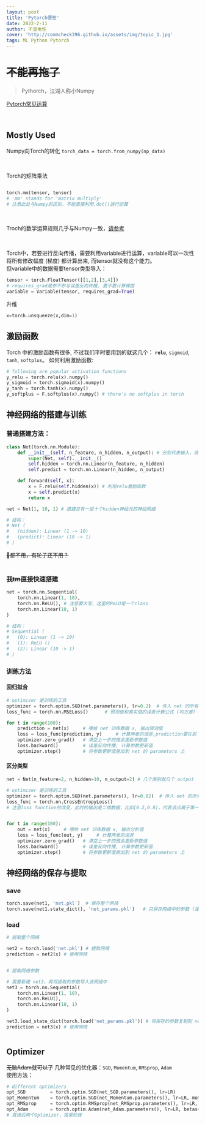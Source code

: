 ```yaml
---
layout: post
title: 'Pytorch便签'
date: 2022-2-11
author: 不显电性
cover: 'http://commcheck396.github.io/assets/img/topic_1.jpg'
tags: ML Python Pytorch
---
```


# ~~不能再拖了~~

> Pythorch，江湖人称小Numpy

[Pytorch常见运算](https://pytorch.org/docs/stable/torch.html)

<br/>

## Mostly Used

Numpy向Torch的转化
`torch_data = torch.from_numpy(np_data)`

<br/>

Torch的矩阵乘法
```py

torch.mm(tensor, tensor)
# 'mm' stands for 'matrix multiply'
# 注意此处与Numpy的区别，不能直接利用.dot()进行运算 

```

<br/>  

Troch的数学运算规则几乎与Numpy一致，[请参考](https://pytorch.org/docs/stable/torch.html)

<br/>

Torch中，若要进行反向传播，需要利用variable进行运算，variable可以一次性将所有修改幅度 (梯度) 都计算出来, 而tensor就没有这个能力。  
但variable中的数据需要tensor类型导入：
```py 
tensor = torch.FloatTensor([[1,2],[3,4]])
# requires_grad是参不参与误差反向传播, 要不要计算梯度
variable = Variable(tensor, requires_grad=True)
```

升维
```py
x=torch.unsqueeze(x,dim=1)
```

## 激励函数

Torch 中的激励函数有很多, 不过我们平时要用到的就这几个： **`relu`**, `sigmoid`, `tanh`, `softplus`。 
如何利用激励函数:
```py
# following are popular activation functions
y_relu = torch.relu(x).numpy()
y_sigmoid = torch.sigmoid(x).numpy()
y_tanh = torch.tanh(x).numpy()
y_softplus = F.softplus(x).numpy() # there's no softplus in torch
```

## 神经网络的搭建与训练

### 普通搭建方法：  

```py
class Net(torch.nn.Module):
    def __init__(self, n_feature, n_hidden, n_output): # 分别代表输入，该层神经元个数，输出
        super(Net, self).__init__()
        self.hidden = torch.nn.Linear(n_feature, n_hidden)
        self.predict = torch.nn.Linear(n_hidden, n_output)

    def forward(self, x):
        x = F.relu(self.hidden(x)) # 利用relu激励函数
        x = self.predict(x)
        return x

net = Net(1, 10, 1) # 搭建含有一层十个hidden神经元的神经网络

# 结构：
# Net (
#   (hidden): Linear (1 -> 10)
#   (predict): Linear (10 -> 1)
# )

```

~~🐶都不用，有轮子还不用？~~  
 <br/>

### ~~我tm直接~~快速搭建
```py
net = torch.nn.Sequential(
    torch.nn.Linear(1, 10),
    torch.nn.ReLU(), # 注意要大写，这里的ReLU是一个class
    torch.nn.Linear(10, 1)
)

# 结构：
# Sequential (
#   (0): Linear (1 -> 10)
#   (1): ReLU ()
#   (2): Linear (10 -> 1)
# )
```

### 训练方法  

#### 回归拟合
```py
# optimizer 是训练的工具
optimizer = torch.optim.SGD(net.parameters(), lr=0.2)  # 传入 net 的所有参数, learning rate
loss_func = torch.nn.MSELoss()      # 预测值和真实值的误差计算公式 (均方差)

for t in range(100):
    prediction = net(x)     # 喂给 net 训练数据 x, 输出预测值
    loss = loss_func(prediction, y)     # 计算两者的误差,prediction要在前
    optimizer.zero_grad()   # 清空上一步的残余更新参数值
    loss.backward()         # 误差反向传播, 计算参数更新值
    optimizer.step()        # 将参数更新值施加到 net 的 parameters 上
```

#### 区分类型
```py
net = Net(n_feature=2, n_hidden=10, n_output=2) # 几个类别就几个 output

# optimizer 是训练的工具
optimizer = torch.optim.SGD(net.parameters(), lr=0.02)  # 传入 net 的所有参数,learning rate
loss_func = torch.nn.CrossEntropyLoss() 
# 注意loss function的改变，此时的输出是二维数据，比如[0.2,0.8]，代表该点属于第一类别的概率为0.2，属于第二类别的概率为0.8，所以不能利用与regression相同的loss function，需要用这个


for t in range(100):
    out = net(x)     # 喂给 net 训练数据 x, 输出分析值
    loss = loss_func(out, y)     # 计算两者的误差
    optimizer.zero_grad()   # 清空上一步的残余更新参数值
    loss.backward()         # 误差反向传播, 计算参数更新值
    optimizer.step()        # 将参数更新值施加到 net 的 parameters 上

```

## 神经网络的保存与提取

### save
```py
torch.save(net1, 'net.pkl')  # 保存整个网络
torch.save(net1.state_dict(), 'net_params.pkl')   # 只保存网络中的参数 (速度快, 占内存少)
```

### load
```py
# 提取整个网络

net2 = torch.load('net.pkl') # 提取网络
prediction = net2(x) # 使用网络


# 提取网络参数

# 需要新建 net3，再将提取的参数导入该网络中
net3 = torch.nn.Sequential(
    torch.nn.Linear(1, 10),
    torch.nn.ReLU(),
    torch.nn.Linear(10, 1)
)

net3.load_state_dict(torch.load('net_params.pkl')) # 将保存的参数复制到 net3
prediction = net3(x) # 使用网络
 
```

## Optimizer

~~无脑Adam就可以了~~
几种常见的优化器：`SGD`, `Momentum`, `RMSprop`, `Adam`  
使用方法：
```py
# different optimizers
opt_SGD         = torch.optim.SGD(net_SGD.parameters(), lr=LR)
opt_Momentum    = torch.optim.SGD(net_Momentum.parameters(), lr=LR, momentum=0.8) # 注意momentum就是SGD的套壳
opt_RMSprop     = torch.optim.RMSprop(net_RMSprop.parameters(), lr=LR, alpha=0.9)
opt_Adam        = torch.optim.Adam(net_Adam.parameters(), lr=LR, betas=(0.9, 0.99))
# 首选后两个Optimizer，效果较佳
```